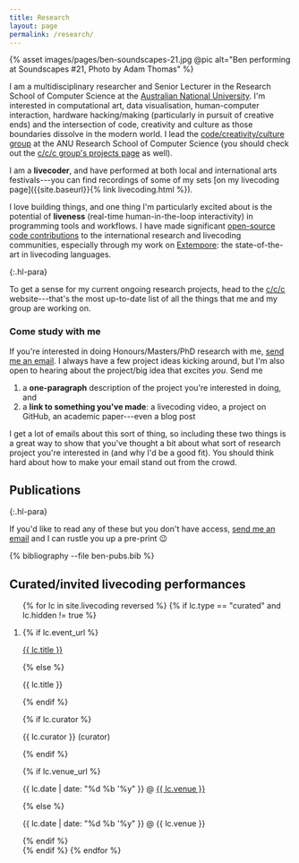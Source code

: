 ```yaml
---
title: Research
layout: page
permalink: /research/
---
```


{% asset images/pages/ben-soundscapes-21.jpg @pic alt="Ben performing at Soundscapes #21, Photo by Adam Thomas" %}

I am a multidisciplinary researcher and Senior Lecturer in the Research School
of Computer Science at the [Australian National
University](https://cecs.anu.edu.au/people/ben-swift). I'm interested in
computational art, data visualisation, human-computer interaction, hardware
hacking/making (particularly in pursuit of creative ends) and the intersection
of code, creativity and culture as those boundaries dissolve in the modern
world. I lead the [code/creativity/culture
group](https://cs.anu.edu.au/code-creativity-culture/) at the ANU Research
School of Computer Science (you should check out the [c/c/c group's projects
page](https://cs.anu.edu.au/code-creativity-culture/projects/) as well).

I am a **livecoder**, and have performed at both local and international arts
festivals---you can find recordings of some of my sets [on my livecoding
page]({{site.baseurl}}{% link livecoding.html %}).

I love building things, and one thing I'm particularly excited about is the
potential of **liveness** (real-time human-in-the-loop interactivity) in
programming tools and workflows. I have made significant [open-source code
contributions](https://github.com/benswift) to the international research and
livecoding communities, especially through my work on
[Extempore](https://github.com/digego/extempore): the state-of-the-art in
livecoding languages.

{:.hl-para}

To get a sense for my current ongoing research projects, head to the
[c/c/c](https://cs.anu.edu.au/code-creativity-culture/) website---that's the
most up-to-date list of all the things that me and my group are working on.

### Come study with me

If you're interested in doing Honours/Masters/PhD research with me, [send me an
email](mailto:ben.swift@anu.edu.au). I always have a few project ideas kicking
around, but I'm also open to hearing about the project/big idea that excites
_you_. Send me

1. a **one-paragraph** description of the project you're interested in doing,
   and
2. a **link to something you've made**: a livecoding video, a project on GitHub,
   an academic paper---even a blog post

I get a lot of emails about this sort of thing, so including these two things is
a great way to show that you've thought a bit about what sort of research
project you're interested in (and why I'd be a good fit). You should think hard
about how to make your email stand out from the crowd.

## Publications

{:.hl-para}

If you'd like to read any of these but you don't have access, [send me an
email](mailto:ben.swift@anu.edu.au) and I can rustle you up a pre-print 😉

{% bibliography --file ben-pubs.bib %}

## Curated/invited livecoding performances

<ol class="livecoding-bibliography">
{% for lc in site.livecoding reversed %}
{% if lc.type == "curated" and lc.hidden != true %}
<li>

{% if lc.event_url %}

<p class="title"><a href="{{ lc.event_url }}">{{ lc.title }}</a></p>
{% else %}
<p class="title">{{ lc.title }}</p>
{% endif %}

{% if lc.curator %}

<p>{{ lc.curator }} <span class="date">(curator)</span></p>
{% endif %}

{% if lc.venue_url %}

<p>
  <span class="date">{{ lc.date | date: "%d %b '%y" }}</span> @
  <a href="{{ lc.venue_url }}"><span class="venue">{{ lc.venue }}</span></a>
</p>
{% else %}
<p>
  <span class="date">{{ lc.date | date: "%d %b '%y" }} @ </span>
  <span class="venue">{{ lc.venue }}</span>
</p>
{% endif %}

</li>
{% endif %}
{% endfor %}
</ol>
